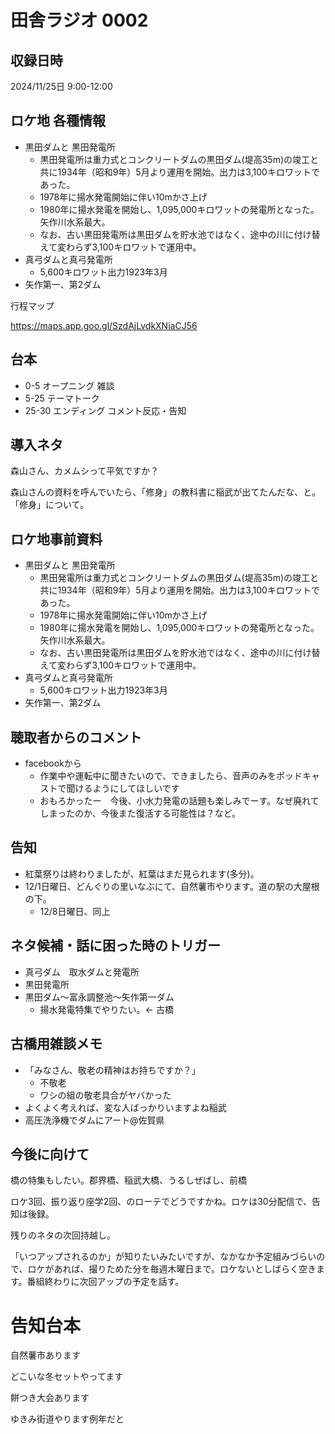 # 田舎ラジオ 0002

## 収録日時

2024/11/25日 9:00-12:00

## ロケ地 各種情報

- 黒田ダムと 黒田発電所
  - 黒田発電所は重力式とコンクリートダムの黒田ダム(堤高35m)の竣工と共に1934年（昭和9年）5月より運用を開始。出力は3,100キロワットであった。
  - 1978年に揚水発電開始に伴い10mかさ上げ
  - 1980年に揚水発電を開始し、1,095,000キロワットの発電所となった。矢作川水系最大。
  - なお、古い黒田発電所は黒田ダムを貯水池ではなく、途中の川に付け替えて変わらず3,100キロワットで運用中。
- 真弓ダムと真弓発電所
  - 5,600キロワット出力1923年3月
- 矢作第一、第2ダム

行程マップ

<https://maps.app.goo.gl/SzdAjLvdkXNiaCJ56>

## 台本

- 0-5 オープニング 雑談
- 5-25 テーマトーク
- 25-30 エンディング コメント反応・告知

## 導入ネタ

森山さん、カメムシって平気ですか？

森山さんの資料を呼んでいたら、「修身」の教科書に稲武が出てたんだな、と。  
「修身」について。

## ロケ地事前資料

- 黒田ダムと 黒田発電所
  - 黒田発電所は重力式とコンクリートダムの黒田ダム(堤高35m)の竣工と共に1934年（昭和9年）5月より運用を開始。出力は3,100キロワットであった。
  - 1978年に揚水発電開始に伴い10mかさ上げ
  - 1980年に揚水発電を開始し、1,095,000キロワットの発電所となった。矢作川水系最大。
  - なお、古い黒田発電所は黒田ダムを貯水池ではなく、途中の川に付け替えて変わらず3,100キロワットで運用中。
- 真弓ダムと真弓発電所
  - 5,600キロワット出力1923年3月
- 矢作第一、第2ダム

## 聴取者からのコメント

- facebookから
  - 作業中や運転中に聞きたいので、できましたら、音声のみをポッドキャストで聞けるようにしてほしいです
  - おもろかったー　今後、小水力発電の話題も楽しみでーす。なぜ廃れてしまったのか、今後また復活する可能性は？など。

## 告知

- 紅葉祭りは終わりましたが、紅葉はまだ見られます(多分)。
- 12/1日曜日、どんぐりの里いなぶにて、自然薯市やります。道の駅の大屋根の下。
  - 12/8日曜日、同上

## ネタ候補・話に困った時のトリガー

- 真弓ダム　取水ダムと発電所
- 黒田発電所
- 黒田ダム～富永調整池～矢作第一ダム
  - 揚水発電特集でやりたい。<- 古橋

## 古橋用雑談メモ

- 「みなさん、敬老の精神はお持ちですか？」
  - 不敬老
  - ワシの組の敬老具合がヤバかった
- よくよく考えれば、変な人ばっかりいますよね稲武
- 高圧洗浄機でダムにアート@佐賀県

## 今後に向けて

橋の特集もしたい。郡界橋、稲武大橋、うるしぜばし、前橋

ロケ3回、振り返り座学2回、のローテでどうですかね。ロケは30分配信で、告知は後録。

残りのネタの次回持越し。

「いつアップされるのか」が知りたいみたいですが、なかなか予定組みづらいので、ロケがあれば、撮りためた分を毎週木曜日まで。ロケないとしばらく空きます。番組終わりに次回アップの予定を話す。

# 告知台本

自然薯市あります

どこいな冬セットやってます

餅つき大会あります

ゆきみ街道やります例年だと